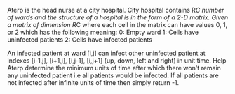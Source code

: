 Aterp is the head nurse at a city hospital. City hospital contains R*C number of wards and the structure of a hospital is in the form of a 2-D matrix.
Given a matrix of dimension R*C where each cell in the matrix can have values 0, 1, or 2 which has the following meaning:
0: Empty ward
1: Cells have uninfected patients
2: Cells have infected patients

An infected patient at ward [i,j] can infect other uninfected patient at indexes [i-1,j], [i+1,j], [i,j-1], [i,j+1] (up, down, left and right) in unit time. Help Aterp determine the minimum units of time after which there won't remain any uninfected patient i.e all patients would be infected. If all patients are not infected after infinite units of time then simply return -1.
